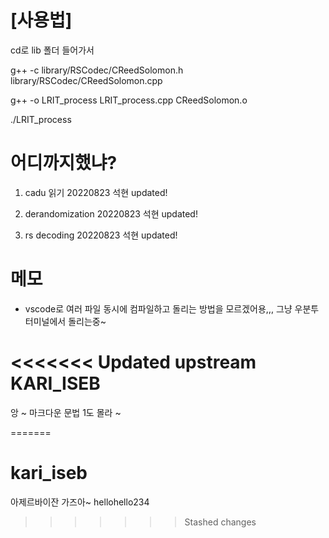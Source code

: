 
# [사용법]

cd로 lib 폴더 들어가서


g++ -c library/RSCodec/CReedSolomon.h library/RSCodec/CReedSolomon.cpp

g++ -o LRIT_process LRIT_process.cpp CReedSolomon.o 

./LRIT_process



# 어디까지했냐?

1. cadu 읽기 20220823 석현 updated!

2. derandomization 20220823 석현 updated!

3. rs decoding 20220823 석현 updated!

# 메모

- vscode로 여러 파일 동시에 컴파일하고 돌리는 방법을 모르겠어용,,, 그냥 우분투 터미널에서 돌리는중~



<<<<<<< Updated upstream
KARI_ISEB
==========
앙 ~ 마크다운 문법 1도 몰라 ~

=======
# kari_iseb
아제르바이잔 가즈아~
hellohello234
>>>>>>> Stashed changes
